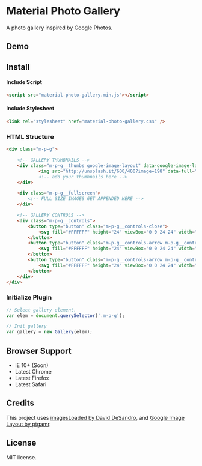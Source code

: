 # Material Photo Gallery
A photo gallery inspired by Google Photos.

## Demo

## Install

#### Include Script
``` html
<script src="material-photo-gallery.min.js"></script>
```

#### Include Stylesheet
``` html
<link rel="stylesheet" href="material-photo-gallery.css" />
```

### HTML Structure
``` html
<div class="m-p-g">

	<!-- GALLERY THUMBNAILS -->
	<div class="m-p-g__thumbs google-image-layout" data-google-image-layout data-max-height="350">
			<img src="http://unsplash.it/600/400?image=198" data-full="http://unsplash.it/1200/800?image=198" class="m-p-g__thumbs-img" />
			<!-- add your thumbnails here -->
	</div>

	<div class="m-p-g__fullscreen">
		<!-- FULL SIZE IMAGES GET APPENDED HERE -->
	</div>

	<!-- GALLERY CONTROLS -->
	<div class="m-p-g__controls">
		<button type="button" class="m-p-g__controls-close">
			<svg fill="#FFFFFF" height="24" viewBox="0 0 24 24" width="24" xmlns="http://www.w3.org/2000/svg"><path d="M0 0h24v24H0z" fill="none"/><path d="M20 11H7.83l5.59-5.59L12 4l-8 8 8 8 1.41-1.41L7.83 13H20v-2z"/></svg>
		</button>
		<button type="button" class="m-p-g__controls-arrow m-p-g__controls-arrow--prev" data-prev>
			<svg fill="#FFFFFF" height="24" viewBox="0 0 24 24" width="24" xmlns="http://www.w3.org/2000/svg"><path d="M0 0h24v24H0z" fill="none"/><path d="M20 11H7.83l5.59-5.59L12 4l-8 8 8 8 1.41-1.41L7.83 13H20v-2z"/></svg>
		</button>
		<button type="button" class="m-p-g__controls-arrow m-p-g__controls-arrow--next" data-next>
			<svg fill="#FFFFFF" height="24" viewBox="0 0 24 24" width="24" xmlns="http://www.w3.org/2000/svg"><path d="M0 0h24v24H0z" fill="none"/><path d="M12 4l-1.41 1.41L16.17 11H4v2h12.17l-5.58 5.59L12 20l8-8z"/></svg>
		</button>
	</div>
</div>
```

### Initialize Plugin
``` js
// Select gallery element.
var elem = document.querySelector('.m-p-g');

// Init gallery
var gallery = new Gallery(elem);
```

## Browser Support
- IE 10+ (Soon)
- Latest Chrome
- Latest Firefox
- Latest Safari

## Credits
This project uses [imagesLoaded by David DeSandro](https://github.com/desandro/imagesloaded), and [Google Image Layout by ptgamr](https://github.com/ptgamr/google-image-layout).

## License
MIT license.